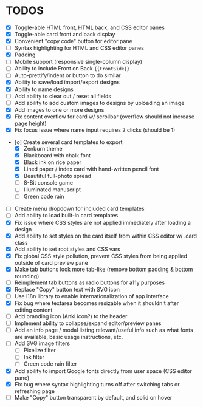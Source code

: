 # TODOS

- [x] Toggle-able HTML front, HTML back, and CSS editor panes
- [x] Toggle-able card front and back display
- [x] Convenient "copy code" button for editor pane
- [ ] Syntax highlighting for HTML and CSS editor panes
- [x] Padding
- [ ] Mobile support (responsive single-column display)
- [ ] Ability to include Front on Back `{{FrontSide}}`
- [ ] Auto-prettify/indent or button to do similar
- [x] Ability to save/load import/export designs
- [x] Ability to name designs
- [ ] Add ability to clear out / reset all fields
- [ ] Add ability to add custom images to designs by uploading an image
- [x] Add images to one or more designs
- [x] Fix content overflow for card w/ scrollbar (overflow should not increase page height)
- [x] Fix focus issue where name input requires 2 clicks (should be 1)
- [o] Create several card templates to export
  - [x] Zenburn theme
  - [x] Blackboard with chalk font
  - [x] Black ink on rice paper
  - [x] Lined paper / index card with hand-written pencil font
  - [x] Beautiful full-photo spread
  - [ ] 8-Bit console game
  - [ ] Illuminated manuscript
  - [ ] Green code rain
- [ ] Create menu dropdown for included card templates
- [ ] Add ability to load built-in card templates
- [x] Fix issue where CSS styles are not applied immediately after loading a design
- [x] Add ability to set styles on the card itself from within CSS editor w/ .card class
- [x] Add ability to set root styles and CSS vars
- [x] Fix global CSS style pollution, prevent CSS styles from being applied outside of card preview pane
- [x] Make tab buttons look more tab-like (remove bottom padding & bottom rounding)
- [ ] Reimplement tab buttons as radio buttons for a11y purposes
- [x] Replace "Copy" button text with SVG icon
- [ ] Use i18n library to enable internationalization of app interface
- [x] Fix bug where textarea becomes resizable when it shouldn't after editing content
- [ ] Add branding icon (Anki icon?) to the header
- [ ] Implement ability to collapse/expand editor/preview panes
- [ ] Add an info page / modal listing relevant/useful info such as what fonts are available, basic usage instructions, etc.
- [ ] Add SVG image filters
  - [ ] Pixelize filter
  - [ ] Ink filter
  - [ ] Green code rain filter
- [x] Add ability to import Google fonts directly from user space (CSS editor pane)
- [x] Fix bug where syntax highlighting turns off after switching tabs or refreshing page
- [ ] Make "Copy" button transparent by default, and solid on hover
